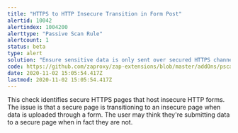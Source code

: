 ```yaml
---
title: "HTTPS to HTTP Insecure Transition in Form Post"
alertid: 10042
alertindex: 1004200
alerttype: "Passive Scan Rule"
alertcount: 1
status: beta
type: alert
solution: "Ensure sensitive data is only sent over secured HTTPS channels."
code: https://github.com/zaproxy/zap-extensions/blob/master/addOns/pscanrulesBeta/src/main/java/org/zaproxy/zap/extension/pscanrulesBeta/InsecureFormPostScanRule.java
date: 2020-11-02 15:05:54.417Z
lastmod: 2020-11-02 15:05:54.417Z
---
```

This check identifies secure HTTPS pages that host insecure HTTP forms. The issue is that a secure page is transitioning to an insecure page when data is uploaded through a form. The user may think they're submitting data to a secure page when in fact they are not.

